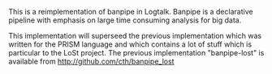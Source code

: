 
This is a reimplementation of banpipe in Logtalk. 
Banpipe is a declarative pipeline with emphasis on large time consuming analysis for big data.

This implementation will superseed the previous implementation which was written 
for the PRISM language and which contains a lot of stuff which is particular to the LoSt project.
The previous implementation "banpipe-lost" is available from http://github.com/cth/banpipe_lost


